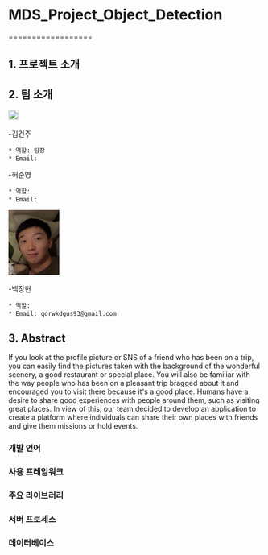 # MDS_Project_Object_Detection

==================

## 1. 프로젝트 소개


## 2. 팀 소개


<img src =./pic/장현.jpg width="20%" height="20%">

-김건주
````
* 역할: 팀장
* Email: 
````
<!--
<img src =./pic/장현.jpg width="20%" height="20%">
-->
-허준영
````
* 역할:  
* Email: 
````


<img src =./picture/baek.jpg width="20%" height="20%">

-백장현
````
* 역할:  
* Email: qorwkdgus93@gmail.com
````




## 3. Abstract

If you look at the profile picture or SNS of a friend who has been on a trip, you can easily find the pictures taken with the background of the wonderful scenery, a good restaurant or special place. You will also be familiar with the way people who has been on a pleasant trip bragged about it and encouraged you to visit there because it's a good place. Humans have a desire to share good experiences with people around them, such as visiting great places. In view of this, our team decided to develop an application to create a platform where individuals can share their own places with friends and give them missions or hold events.


### 개발 언어
   
### 사용 프레임워크
   
### 주요 라이브러리 
   
### 서버 프로세스
 
### 데이터베이스
  
<!--
## 4. 기타
-->

